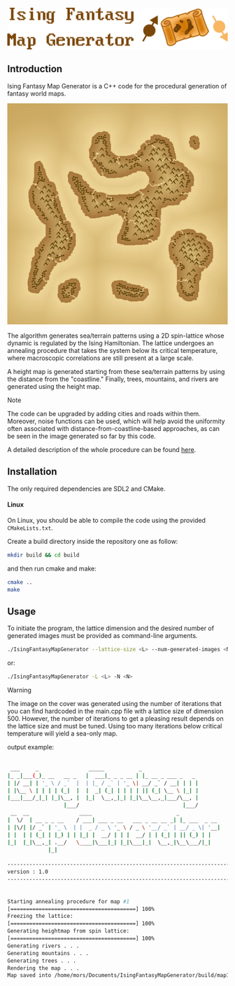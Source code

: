![repository_cover](docs/logo.png)


## Introduction

Ising Fantasy Map Generator is a C++ code for the procedural generation of fantasy world maps.

![repository_cover](docs/example.webp)

The algorithm generates sea/terrain patterns using a 2D spin-lattice whose dynamic is regulated by the Ising Hamiltonian. The lattice undergoes an annealing procedure that takes the system below its critical temperature, where macroscopic correlations are still present at a large scale.

A height map is generated starting from these sea/terrain patterns by using the distance from the "coastline."
Finally, trees, mountains, and rivers are generated using the height map.

> [!NOTE]
> The code can be upgraded by adding cities and roads within them. 
> Moreover, noise functions can be used, which will help avoid the uniformity often associated with distance-from-coastline-based approaches, as can be seen in the image generated so far by this code.


A detailed description of the whole procedure can be found [here](http://lucamorselli.me/blog/fantasy_map_generation_via_ising_model/).

## Installation

The only required dependencies are SDL2 and CMake. 

#### Linux

On Linux, you should be able to compile the code using the provided ```CMakeLists.txt```. 

Create a build directory inside the repository one as follow:
```bash
mkdir build && cd build
```
and then run cmake and make:
```bash
cmake ..
make
```

## Usage

To initiate the program, the lattice dimension and the desired number of generated images must be provided as command-line arguments.
```bash
./IsingFantasyMapGenerator --lattice-size <L> --num-generated-images <N>
```
or:
```bash
./IsingFantasyMapGenerator -L <L> -N <N>
```

> [!WARNING]
> The image on the cover was generated using the number of iterations that you can find hardcoded in the main.cpp file with a lattice size of dimension 500. However, the number of iterations to get a pleasing result depends on the lattice size and must be tuned. Using too many iterations below critical temperature will yield a sea-only map.


output example:
```bash

 ___     _                _____           _                          
|_ _|___(_)_ __   __ _   |  ___|_ _ _ __ | |_ __ _ ___ _   _         
| |/ __| | '_ \ / _`  |  | |_ / _` | '_ \| __/ _` / __| | | |        
| |\__ \ | | | | (_|  |  |  _| (_| | | | | || (_| \__ \ |_| |        
|___|___/_|_| |_|\__, |  |_|  \__,_|_| |_|\__\__,_|___/\__, |        
                  |___/                                 |___/         
 __  __                ____                           _             
|  \/  | __ _ _ __    / ___| ___ _ __   ___ _ __ __ _| |_ ___  _ __ 
| |\/| |/ _` | '_ \  | |  _ / _ \ '_ \ / _ \ '__/ _` | __/ _ \| '__|
| |  | | (_| | |_) | | |_| |  __/ | | |  __/ | | (_| | || (_) | |   
|_|  |_|\__,_| .__/   \____|\___|_| |_|\___|_|  \__,_|\__\___/|_|   
             |_|                                                    

-------------------------------------------------------------------------------- 
version : 1.0
--------------------------------------------------------------------------------                       
    

Starting annealing procedure for map #1
[========================================] 100% 
Freezing the lattice: 
[========================================] 100% 
Generating heightmap from spin lattice:
[========================================] 100% 
Generating rivers . . .
Generating mountains . . .
Generating trees . . .
Rendering the map . . .
Map saved into /home/mors/Documents/IsingFantasyMapGenerator/build/map1.bmp
```
